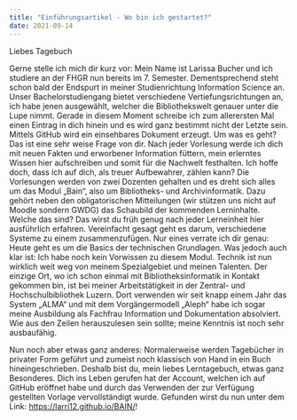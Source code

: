 ```yaml
---
title: "Einführungsartikel - Wo bin ich gestartet?"
date: 2021-09-14
---
```


Liebes Tagebuch

Gerne stelle ich mich dir kurz vor: Mein Name ist Larissa Bucher und ich studiere an der FHGR nun bereits im 7. Semester. Dementsprechend steht schon bald der Endspurt in meiner Studienrichtung Information Science an. Unser Bachelorstudiengang bietet verschiedene Vertiefungsrichtungen an, ich habe jenen ausgewählt, welcher die Bibliothekswelt genauer unter die Lupe nimmt. 
Gerade in diesem Moment schreibe ich zum allerersten Mal einen Eintrag in dich hinein und es wird ganz bestimmt nicht der Letzte sein. Mittels GitHub wird ein einsehbares Dokument erzeugt. Um was es geht? Das ist eine sehr weise Frage von dir. Nach jeder Vorlesung werde ich dich mit neuen Fakten und erworbener Information füttern, mein erlerntes Wissen hier aufschreiben und somit für die Nachwelt festhalten. Ich hoffe doch, dass ich auf dich, als treuer Aufbewahrer, zählen kann? Die Vorlesungen werden von zwei Dozenten gehalten und es dreht sich alles um das Modul „Bain“, also um Bibliotheks- und Archivinformatik. Dazu gehört neben den obligatorischen Mitteilungen (wir stützen uns nicht auf Moodle sondern GWDG) das Schaubild der kommenden Lerninhalte. Welche das sind? Das wirst du früh genug nach jeder Lerneinheit hier ausführlich erfahren. Vereinfacht gesagt geht es darum, verschiedene Systeme zu einem zusammenzufügen. Nur eines verrate ich dir genau: Heute geht es um die Basics der technischen Grundlagen. 
Was jedoch auch klar ist: Ich habe noch kein Vorwissen zu diesem Modul. Technik ist nun wirklich weit weg von meinem Spezialgebiet und meinen Talenten. Der einzige Ort, wo ich schon einmal mit Bibliotheksinformatik in Kontakt gekommen bin, ist bei meiner Arbeitstätigkeit in der Zentral- und Hochschulbibliothek Luzern. Dort verwenden wir seit knapp einem Jahr das System „ALMA“ und mit dem Vorgängermodell „Aleph“ habe ich sogar meine Ausbildung als Fachfrau Information und Dokumentation absolviert. Wie aus den Zeilen herauszulesen sein sollte; meine Kenntnis ist noch sehr ausbaufähig. 

Nun noch aber etwas ganz anderes: Normalerweise werden Tagebücher in privater Form geführt und zumeist noch klassisch von Hand in ein Buch hineingeschrieben. Deshalb bist du, mein liebes Lerntagebuch, etwas ganz Besonderes. Dich ins Leben gerufen hat der Account, welchen ich auf GitHub eröffnet habe und durch das Verwenden der zur Verfügung gestellten Vorlage vervollständigt wurde. Gefunden wirst du nun unter dem Link: https://larri12.github.io/BAIN/!

